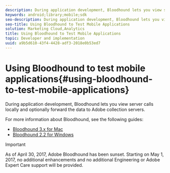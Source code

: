 ```yaml
---
description: During application development, Bloodhound lets you view server calls locally and optionally forward the data to Adobe collection servers.
keywords: android;library;mobile;sdk
seo-description: During application development, Bloodhound lets you view server calls locally and optionally forward the data to Adobe collection servers.
seo-title: Using Bloodhound to Test Mobile Applications
solution: Marketing Cloud,Analytics
title: Using Bloodhound to Test Mobile Applications
topic: Developer and implementation
uuid: a9b5d610-43f4-4428-adf3-2018e0b53ed7
---
```


# Using Bloodhound to test mobile applications{#using-bloodhound-to-test-mobile-applications}

During application development, Bloodhound lets you view server calls locally and optionally forward the data to Adobe collection servers.

For more information about Bloodhound, see the following guides:

* [Bloodhound 3.x for Mac](https://marketing.adobe.com/resources/help/en_US/mobile/bloodhound/) 
* [Bloodhound 2.2 for Windows](https://marketing.adobe.com/resources/help/en_US/mobile/bloodhound_win_2x/)

>[!IMPORTANT]
>
>As of April 30, 2017, Adobe Bloodhound has been sunset. Starting on May 1, 2017, no additional enhancements and no additional Engineering or Adobe Expert Care support will be provided.

